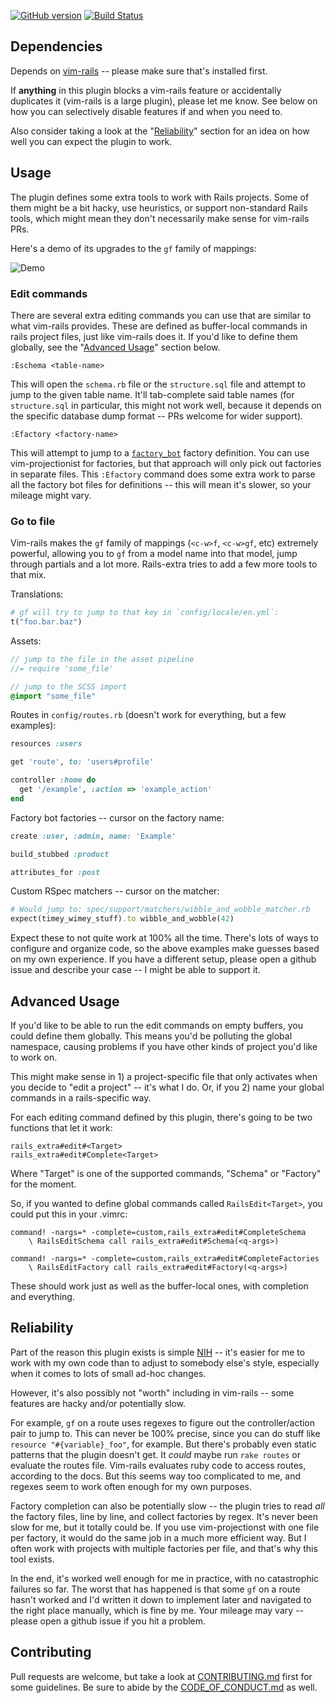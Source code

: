 [![GitHub version](https://badge.fury.io/gh/andrewradev%2Frails_extra.vim.svg)](https://badge.fury.io/gh/andrewradev%2Frails_extra.vim)
[![Build Status](https://secure.travis-ci.org/AndrewRadev/rails_extra.vim.svg?branch=master)](http://travis-ci.org/AndrewRadev/rails_extra.vim)

## Dependencies

Depends on [vim-rails](https://github.com/tpope/vim-rails) -- please make sure that's installed first.

If **anything** in this plugin blocks a vim-rails feature or accidentally duplicates it (vim-rails is a large plugin), please let me know. See below on how you can selectively disable features if and when you need to.

Also consider taking a look at the "[Reliability](#reliability)" section for an idea on how well you can expect the plugin to work.

## Usage

The plugin defines some extra tools to work with Rails projects. Some of them might be a bit hacky, use heuristics, or support non-standard Rails tools, which might mean they don't necessarily make sense for vim-rails PRs.

Here's a demo of its upgrades to the `gf` family of mappings:

![Demo](http://i.andrewradev.com/75ff2a84fcdc79a487c725d42d571fbe.gif)

### Edit commands

There are several extra editing commands you can use that are similar to what vim-rails provides. These are defined as buffer-local commands in rails project files, just like vim-rails does it. If you'd like to define them globally, see the "[Advanced Usage](#advanced-usage)" section below.

``` vim
:Eschema <table-name>
```

This will open the `schema.rb` file or the `structure.sql` file and attempt to jump to the given table name. It'll tab-complete said table names (for `structure.sql` in particular, this might not work well, because it depends on the specific database dump format -- PRs welcome for wider support).

``` vim
:Efactory <factory-name>
```

This will attempt to jump to a [`factory_bot`](https://github.com/thoughtbot/factory_bot) factory definition. You can use vim-projectionist for factories, but that approach will only pick out factories in separate files. This `:Efactory` command does some extra work to parse all the factory bot files for definitions -- this will mean it's slower, so your mileage might vary.

### Go to file

Vim-rails makes the `gf` family of mappings (`<c-w>f`, `<c-w>gf`, etc) extremely powerful, allowing you to `gf` from a model name into that model, jump through partials and a lot more. Rails-extra tries to add a few more tools to that mix.

Translations:

``` ruby
# gf will try to jump to that key in `config/locale/en.yml`:
t("foo.bar.baz")
```

Assets:

``` javascript
// jump to the file in the asset pipeline
//= require 'some_file'
```

``` scss
// jump to the SCSS import
@import "some_file"
```

Routes in `config/routes.rb` (doesn't work for everything, but a few examples):

``` ruby
resources :users

get 'route', to: 'users#profile'

controller :home do
  get '/example', :action => 'example_action'
end
```

Factory bot factories -- cursor on the factory name:

``` ruby
create :user, :admin, name: 'Example'

build_stubbed :product

attributes_for :post
```

Custom RSpec matchers -- cursor on the matcher:

``` ruby
# Would jump to: spec/support/matchers/wibble_and_wobble_matcher.rb
expect(timey_wimey_stuff).to wibble_and_wobble(42)
```


Expect these to not quite work at 100% all the time. There's lots of ways to configure and organize code, so the above examples make guesses based on my own experience. If you have a different setup, please open a github issue and describe your case -- I might be able to support it.

## Advanced Usage

If you'd like to be able to run the edit commands on empty buffers, you could define them globally. This means you'd be polluting the global namespace, causing problems if you have other kinds of project you'd like to work on.

This might make sense in 1) a project-specific file that only activates when you decide to "edit a project" -- it's what I do. Or, if you 2) name your global commands in a rails-specific way.

For each editing command defined by this plugin, there's going to be two functions that let it work:

``` vim
rails_extra#edit#<Target>
rails_extra#edit#Complete<Target>
```

Where "Target" is one of the supported commands, "Schema" or "Factory" for the moment.

So, if you wanted to define global commands called `RailsEdit<Target>`, you could put this in your .vimrc:

``` vim
command! -nargs=* -complete=custom,rails_extra#edit#CompleteSchema
    \ RailsEditSchema call rails_extra#edit#Schema(<q-args>)

command! -nargs=* -complete=custom,rails_extra#edit#CompleteFactories
    \ RailsEditFactory call rails_extra#edit#Factory(<q-args>)
```

These should work just as well as the buffer-local ones, with completion and everything.

## Reliability

Part of the reason this plugin exists is simple [NIH](https://en.wikipedia.org/wiki/Not_invented_here) -- it's easier for me to work with my own code than to adjust to somebody else's style, especially when it comes to lots of small ad-hoc changes.

However, it's also possibly not "worth" including in vim-rails -- some features are hacky and/or potentially slow.

For example, `gf` on a route uses regexes to figure out the controller/action pair to jump to. This can never be 100% precise, since you can do stuff like `resource "#{variable}_foo"`, for example. But there's probably even static patterns that the plugin doesn't get. It *could* maybe run `rake routes` or evaluate the routes file. Vim-rails evaluates ruby code to access routes, according to the docs. But this seems way too complicated to me, and regexes seem to work often enough for my own purposes.

Factory completion can also be potentially slow -- the plugin tries to read *all* the factory files, line by line, and collect factories by regex. It's never been slow for me, but it totally could be. If you use vim-projectionst with one file per factory, it would do the same job in a much more efficient way. But I often work with projects with multiple factories per file, and that's why this tool exists.

In the end, it's worked well enough for me in practice, with no catastrophic failures so far. The worst that has happened is that some `gf` on a route hasn't worked and I'd written it down to implement later and navigated to the right place manually, which is fine by me. Your mileage may vary -- please open a github issue if you hit a problem.

## Contributing

Pull requests are welcome, but take a look at [CONTRIBUTING.md](https://github.com/AndrewRadev/rails_extra.vim/blob/master/CONTRIBUTING.md) first for some guidelines. Be sure to abide by the [CODE_OF_CONDUCT.md](https://github.com/AndrewRadev/rails_extra.vim/blob/master/CODE_OF_CONDUCT.md) as well.
